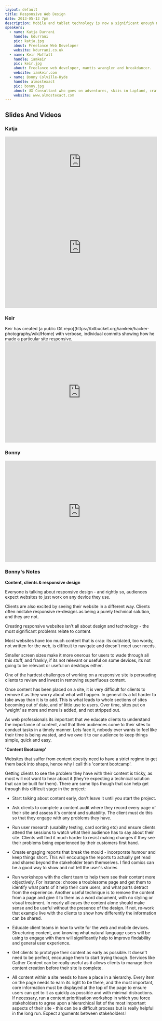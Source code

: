 ```yaml
---
layout: default
title: Responsive Web Design
date: 2013-05-13 7pm
description: Mobile and tablet technology is now a significant enough medium that we cannot ignore those user's experiences. What are the best practices for designing and implementing sites that respond to the spectrum of viewing devices we use to consume the web?
speakers:
  - name: Katja Durrani
    handle: kdurrani
    pic: katja.jpg
    about: Freelance Web Developer
    website: kdurrani.co.uk
  - name: Keir Moffatt
    handle: iamkeir
    pic: keir.jpg
    about: Freelance web developer, mantis wrangler and breakdancer.
    website: iamkeir.com
  - name: Bonny Colville-Hyde
    handle: almostexact
    pic: bonny.jpg
    about: UX Consultant who goes on adventures, skiis in Lapland, crafter &amp; proud Girl Geek.
    website: www.almostexact.com
---
```


<h2>Slides And Videos</h2>

<h3>Katja</h3>
<iframe width="100%" height="166" scrolling="no" frameborder="no" src="https://w.soundcloud.com/player/?url=http%3A%2F%2Fapi.soundcloud.com%2Ftracks%2F92291940"></iframe>
<iframe width="100%" height="400" scrolling="no" frameborder="no" src="http://www.kdurrani.co.uk/responsive"></iframe>

<h3>Keir</h3>
Keir has created [a public Git repo](https://bitbucket.org/iamkeir/hacker-photography/wiki/Home) with verbose, individual commits showing how he made a particular site responsive.
<iframe src="http://player.vimeo.com/video/66174761" width="500" height="334" frameborder="0" webkitAllowFullScreen mozallowfullscreen allowFullScreen></iframe> 
<script async class="speakerdeck-embed" data-id="ca5b0a909e3e0130851a12686bc91a03" data-ratio="1.33333333333333" src="//speakerdeck.com/assets/embed.js"></script>

<h3>Bonny</h3>

<iframe src="http://player.vimeo.com/video/66174762" width="500" height="334" frameborder="0" webkitAllowFullScreen mozallowfullscreen allowFullScreen></iframe>
<h3>Bonny's Notes</h3>

<strong>Content, clients &amp; responsive design</strong>

Everyone is talking about responsive design - and rightly so, audiences expect websites to just work on any device they use.

Clients are also excited by seeing their website in a different way. Clients often mistake responsive re-designs as being a purely technical solution, and they are not.

Creating responsive websites isn't all about design and technology - the most significant problems relate to content.

Most websites have too much content that is crap: its outdated, too wordy, not written for the web, is difficult to navigate and doesn't meet user needs.

Smaller screen sizes make it more onerous for users to wade through all this stuff, and frankly, if its not relevant or useful on some devices, its not going to be relevant or useful on desktops either.

One of the hardest challenges of working on a responsive site is persuading clients to review and invest in removing superfluous content.

Once content has been placed on a site, it is very difficult for clients to remove it as they worry about what will happen. In general its a lot harder to take away than it is to add. This is what leads to whole sections of sites becoming out of date, and of little use to users. Over time, sites put on 'weight' as more and more is added, and not stripped out.

As web professionals its important that we educate clients to understand the importance of content, and that their audiences come to their sites to conduct tasks in a timely manner. Lets face it, nobody ever wants to feel like their time is being wasted, and we owe it to our audience to keep things simple, quick and easy.

<strong>'Content Bootcamp'</strong>

Websites that suffer from content obesity need to have a strict regime to get them back into shape, hence why I call this 'content bootcamp'.

Getting clients to see the problem they have with their content is tricky, as most will not want to hear about it (they're expecting a technical solution that can be built for them). There are some tips though that can help get through this difficult stage in the project:

- Start talking about content early, don't leave it until you start the project.

- Ask clients to complete a content audit where they record every page of their site and assess it's content and suitability. The client must do this so that they engage with any problems they have.

- Run user research (usability testing, card sorting etc) and ensure clients attend the sessions to watch what their audience has to say about their site. Clients will find it much harder to resist making changes if they see their problems being experienced by their customers first hand.

- Create engaging reports that break the mould - incorporate humour and keep things short. This will encourage the reports to actually get read and shared beyond the stakeholder team themselves. I find comics can be a good way to show and not tell the user's stories.

- Run workshops with the client team to help them see their content more objectively. For instance: choose a troublesome page and get them to identify what parts of it help their core users, and what parts detract from the experience. Another useful technique is to remove the content from a page and give it to them as a word document, with no styling or visual treatment. In nearly all cases the content alone should make sense and be useful without the presence of the design. If not, re-work that example live with the clients to show how differently the information can be shared.

- Educate client teams in how to write for the web and mobile devices. Structuring content, and knowing what natural language users will be using to engage with them will significantly help to improve findability and general user experience.

- Get clients to prototype their content as early as possible. It doesn't need to be perfect, encourage them to start trying though. Services like Gather Content can be really useful as it allows clients to manage their content creation before their site is complete.

- All content within a site needs to have a place in a hierarchy. Every item on the page needs to earn its right to be there, and the most important, core information must be displayed at the top of the page to ensure users can get to it as quickly as possible and with minimal distractions. If necessary, run a content prioritisation workshop in which you force stakeholders to agree upon a hierarchical list of the most important aspects of their site - this can be a difficult process but is really helpful in the long run. Expect arguments between stakeholders!


